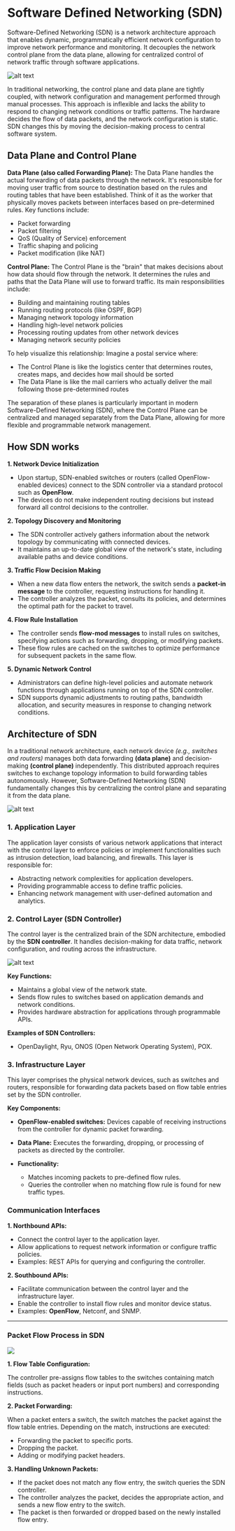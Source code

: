 # Software Defined Networking (SDN)

Software-Defined Networking (SDN) is a network architecture approach that enables dynamic, programmatically efficient network configuration to improve network performance and monitoring. It decouples the network control plane from the data plane, allowing for centralized control of network traffic through software applications.

![alt text](image-1.png)

In traditional networking, the control plane and data plane are tightly coupled, with network configuration and management performed through manual processes. This approach is inflexible and lacks the ability to respond to changing network conditions or traffic patterns. The hardware decides the flow of data packets, and the network configuration is static. SDN changes this by moving the decision-making process to central software system.

## Data Plane and Control Plane

**Data Plane (also called Forwarding Plane):**
The Data Plane handles the actual forwarding of data packets through the network. It's responsible for moving user traffic from source to destination based on the rules and routing tables that have been established. Think of it as the worker that physically moves packets between interfaces based on pre-determined rules. Key functions include:
- Packet forwarding
- Packet filtering
- QoS (Quality of Service) enforcement
- Traffic shaping and policing
- Packet modification (like NAT)

**Control Plane:**
The Control Plane is the "brain" that makes decisions about how data should flow through the network. It determines the rules and paths that the Data Plane will use to forward traffic. Its main responsibilities include:
- Building and maintaining routing tables
- Running routing protocols (like OSPF, BGP)
- Managing network topology information
- Handling high-level network policies
- Processing routing updates from other network devices
- Managing network security policies

To help visualize this relationship: Imagine a postal service where:
- The Control Plane is like the logistics center that determines routes, creates maps, and decides how mail should be sorted
- The Data Plane is like the mail carriers who actually deliver the mail following those pre-determined routes

The separation of these planes is particularly important in modern Software-Defined Networking (SDN), where the Control Plane can be centralized and managed separately from the Data Plane, allowing for more flexible and programmable network management.

## How SDN works 

**1. Network Device Initialization**  
- Upon startup, SDN-enabled switches or routers (called OpenFlow-enabled devices) connect to the SDN controller via a standard protocol such as **OpenFlow**.  
- The devices do not make independent routing decisions but instead forward all control decisions to the controller.

**2. Topology Discovery and Monitoring**  
- The SDN controller actively gathers information about the network topology by communicating with connected devices.
- It maintains an up-to-date global view of the network's state, including available paths and device conditions.

**3. Traffic Flow Decision Making**  
- When a new data flow enters the network, the switch sends a **packet-in message** to the controller, requesting instructions for handling it.  
- The controller analyzes the packet, consults its policies, and determines the optimal path for the packet to travel.

**4. Flow Rule Installation**  
- The controller sends **flow-mod messages** to install rules on switches, specifying actions such as forwarding, dropping, or modifying packets.  
- These flow rules are cached on the switches to optimize performance for subsequent packets in the same flow.

**5. Dynamic Network Control**  
- Administrators can define high-level policies and automate network functions through applications running on top of the SDN controller.  
- SDN supports dynamic adjustments to routing paths, bandwidth allocation, and security measures in response to changing network conditions.


## Architecture of SDN

In a traditional network architecture, each network device *(e.g., switches and routers)* manages both data forwarding **(data plane)** and decision-making **(control plane)** independently. This distributed approach requires switches to exchange topology information to build forwarding tables autonomously. However, Software-Defined Networking (SDN) fundamentally changes this by centralizing the control plane and separating it from the data plane.

![alt text](image-2.png)

### **1. Application Layer**

The application layer consists of various network applications that interact with the control layer to enforce policies or implement functionalities such as intrusion detection, load balancing, and firewalls. This layer is responsible for:

- Abstracting network complexities for application developers.
- Providing programmable access to define traffic policies.
- Enhancing network management with user-defined automation and analytics.

### **2. Control Layer (SDN Controller)**

The control layer is the centralized brain of the SDN architecture, embodied by the **SDN controller**. It handles decision-making for data traffic, network configuration, and routing across the infrastructure.

![alt text](image-3.png)

**Key Functions:**  
- Maintains a global view of the network state.  
- Sends flow rules to switches based on application demands and network conditions.  
- Provides hardware abstraction for applications through programmable APIs.

**Examples of SDN Controllers:**  
- OpenDaylight, Ryu, ONOS (Open Network Operating System), POX.

### **3. Infrastructure Layer**

This layer comprises the physical network devices, such as switches and routers, responsible for forwarding data packets based on flow table entries set by the SDN controller.  

**Key Components:**  
- **OpenFlow-enabled switches:** Devices capable of receiving instructions from the controller for dynamic packet forwarding.
- **Data Plane:** Executes the forwarding, dropping, or processing of packets as directed by the controller.
- **Functionality:**

  - Matches incoming packets to pre-defined flow rules.  
  - Queries the controller when no matching flow rule is found for new traffic types.

### **Communication Interfaces**

**1. Northbound APIs:**  
- Connect the control layer to the application layer.  
- Allow applications to request network information or configure traffic policies.
- Examples: REST APIs for querying and configuring the controller.

**2. Southbound APIs:**  
- Facilitate communication between the control layer and the infrastructure layer.
- Enable the controller to install flow rules and monitor device status.
- Examples: **OpenFlow**, Netconf, and SNMP.

---

### **Packet Flow Process in SDN**

![](./images/sdn-packet-flow.drawio.svg)

**1. Flow Table Configuration:**  

The controller pre-assigns flow tables to the switches containing match fields (such as packet headers or input port numbers) and corresponding instructions.

**2. Packet Forwarding:**  

When a packet enters a switch, the switch matches the packet against the flow table entries. Depending on the match, instructions are executed:
  - Forwarding the packet to specific ports.
  - Dropping the packet.
  - Adding or modifying packet headers.

**3. Handling Unknown Packets:**  

- If the packet does not match any flow entry, the switch queries the SDN controller.  
- The controller analyzes the packet, decides the appropriate action, and sends a new flow entry to the switch.  
- The packet is then forwarded or dropped based on the newly installed flow entry.



